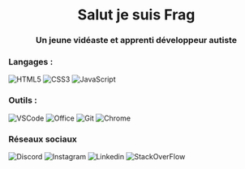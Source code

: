 <h1 align="center">Salut je suis Frag</h1>
<h3 align="center">Un jeune vidéaste et apprenti développeur autiste</h3>

<h3 align="left">Langages :</h3>

  ![HTML5](https://img.shields.io/badge/html5-%23E34F26.svg?style=for-the-badge&logo=html5&logoColor=white)
  ![CSS3](https://img.shields.io/badge/css3-%231572B6.svg?style=for-the-badge&logo=css3&logoColor=white)
  ![JavaScript](https://img.shields.io/badge/javascript-%23323330.svg?style=for-the-badge&logo=javascript&logoColor=%23F7DF1E)

<h3 align="left">Outils :</h3>

  ![VSCode](https://img.shields.io/badge/Visual_Studio_Code-0078D4?style=for-the-badge&logo=visual%20studio%20code&logoColor=white)
  ![Office](https://img.shields.io/badge/Microsoft_Office-D83B01?style=for-the-badge&logo=microsoft-office&logoColor=white)
  ![Git](https://img.shields.io/badge/GIT-E44C30?style=for-the-badge&logo=git&logoColor=white)
  ![Chrome](https://img.shields.io/badge/Google_chrome-4285F4?style=for-the-badge&logo=Google-chrome&logoColor=white)
  
<h3 align="left">Réseaux sociaux</h3>
  
  ![Discord](https://img.shields.io/badge/Discord-7289DA?style=for-the-badge&logo=discord&logoColor=white)
  ![Instagram](https://img.shields.io/badge/Instagram-E4405F?style=for-the-badge&logo=instagram&logoColor=white)
  ![Linkedin](https://img.shields.io/badge/LinkedIn-0077B5?style=for-the-badge&logo=linkedin&logoColor=white)
  ![StackOverFlow](https://img.shields.io/badge/Stack_Overflow-FE7A16?style=for-the-badge&logo=stack-overflow&logoColor=white)
